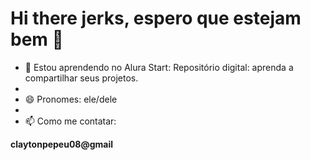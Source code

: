 # Hi there jerks, espero que estejam bem 👋 
- 🌱 Estou aprendendo no Alura Start: Repositório digital: aprenda a compartilhar seus projetos.
- 
- 😄 Pronomes: ele/dele
- 
- 📫 Como me contatar:

 **claytonpepeu08@gmail**

<!--
**Kromilo/Kromilo** is a ✨ _special_ ✨ repository because its `README.md` (this file) appears on your GitHub profile.


- 🔭 I’m currently working on nothing.
- 🌱 I’m currently learning Alura Start: Repositório digital: aprenda a compartilhar seus projetos.
- 👯 I’m looking to collaborate on nothing.
- 🤔 I’m looking for help with nothing.
- 💬 Ask me about nothing.
- 📫 How to reach me: claytonpepeu08@gmail
- 😄 Pronouns: he/him
- ⚡ Fun fact: I don't realy like Alura, but i like progaming.
-->
